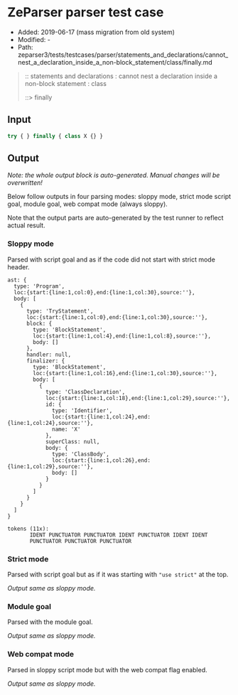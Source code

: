 # ZeParser parser test case

- Added: 2019-06-17 (mass migration from old system)
- Modified: -
- Path: zeparser3/tests/testcases/parser/statements_and_declarations/cannot_nest_a_declaration_inside_a_non-block_statement/class/finally.md

> :: statements and declarations : cannot nest a declaration inside a non-block statement : class
>
> ::> finally

## Input

`````js
try { } finally { class X {} }
`````

## Output

_Note: the whole output block is auto-generated. Manual changes will be overwritten!_

Below follow outputs in four parsing modes: sloppy mode, strict mode script goal, module goal, web compat mode (always sloppy).

Note that the output parts are auto-generated by the test runner to reflect actual result.

### Sloppy mode

Parsed with script goal and as if the code did not start with strict mode header.

`````
ast: {
  type: 'Program',
  loc:{start:{line:1,col:0},end:{line:1,col:30},source:''},
  body: [
    {
      type: 'TryStatement',
      loc:{start:{line:1,col:0},end:{line:1,col:30},source:''},
      block: {
        type: 'BlockStatement',
        loc:{start:{line:1,col:4},end:{line:1,col:8},source:''},
        body: []
      },
      handler: null,
      finalizer: {
        type: 'BlockStatement',
        loc:{start:{line:1,col:16},end:{line:1,col:30},source:''},
        body: [
          {
            type: 'ClassDeclaration',
            loc:{start:{line:1,col:18},end:{line:1,col:29},source:''},
            id: {
              type: 'Identifier',
              loc:{start:{line:1,col:24},end:{line:1,col:24},source:''},
              name: 'X'
            },
            superClass: null,
            body: {
              type: 'ClassBody',
              loc:{start:{line:1,col:26},end:{line:1,col:29},source:''},
              body: []
            }
          }
        ]
      }
    }
  ]
}

tokens (11x):
       IDENT PUNCTUATOR PUNCTUATOR IDENT PUNCTUATOR IDENT IDENT
       PUNCTUATOR PUNCTUATOR PUNCTUATOR
`````

### Strict mode

Parsed with script goal but as if it was starting with `"use strict"` at the top.

_Output same as sloppy mode._

### Module goal

Parsed with the module goal.

_Output same as sloppy mode._

### Web compat mode

Parsed in sloppy script mode but with the web compat flag enabled.

_Output same as sloppy mode._
